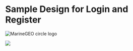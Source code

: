 # Sample Design for Login and Register

![MarineGEO circle logo](https://m7madmagdy.github.io/pages/login.jpg)

![](https://m7madmagdy.github.io/pages/signup.jpg)
